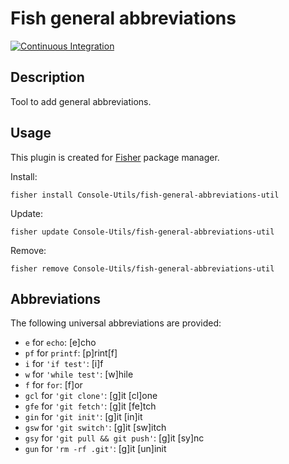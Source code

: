 # Fish general abbreviations

[![Continuous Integration](https://github.com/Console-Utils/fishabbreviations/actions/workflows/ci.yml/badge.svg)](https://github.com/Console-Utils/fishabbreviations/actions/workflows/ci.yml)

## Description

Tool to add general abbreviations.

## Usage

This plugin is created for [Fisher](https://github.com/jorgebucaran/fisher) package manager.

Install:

```fish
fisher install Console-Utils/fish-general-abbreviations-util
```

Update:

```fish
fisher update Console-Utils/fish-general-abbreviations-util
```

Remove:

```fish
fisher remove Console-Utils/fish-general-abbreviations-util
```

## Abbreviations

The following universal abbreviations are provided:

- `e` for `echo`: [e]cho
- `pf` for `printf`: [p]rint[f]
- `i` for `'if test'`: [i]f
- `w` for `'while test'`: [w]hile
- `f` for `for`: [f]or
- `gcl` for `'git clone'`: [g]it [cl]one
- `gfe` for `'git fetch'`: [g]it [fe]tch
- `gin` for `'git init'`: [g]it [in]it
- `gsw` for `'git switch'`: [g]it [sw]itch
- `gsy` for `'git pull && git push'`: [g]it [sy]nc
- `gun` for `'rm -rf .git'`: [g]it [un]init
